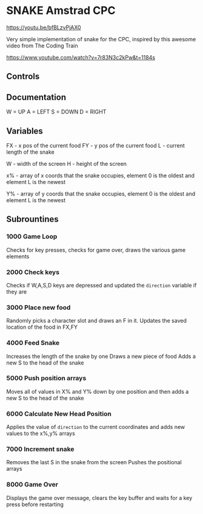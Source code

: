# SNAKE Amstrad CPC #

https://youtu.be/bfBLzvPjAX0

Very simple implementation of snake for the CPC, inspired by this awesome video from The Coding Train

https://www.youtube.com/watch?v=7r83N3c2kPw&t=1184s

## Controls

## Documentation 

W = UP
A = LEFT
S = DOWN
D = RIGHT

## Variables

FX - x pos of the current food
FY - y pos of the current food
L - current length of the snake

W - width of the screen
H - height of the screen

x% - array of x coords that the snake occupies, element 0 is the oldest and element L is the newest

Y% - array of y coords that the snake occupies, element 0 is the oldest and element L is the newest

## Subrountines 

### 1000 Game Loop
Checks for key presses, checks for game over, draws the various game elements

### 2000 Check keys
Checks if W,A,S,D keys are depressed and updated the `direction` variable if they are

### 3000 Place new food
Randomly picks a character slot and draws an F in it. 
Updates the saved location of the food in FX,FY

### 4000 Feed Snake
Increases the length of the snake by one
Draws a new piece of food
Adds a new S to the head of the snake

### 5000 Push position arrays
Moves all of values in X% and Y% down by one position and then adds a new S to the head of the snake 

### 6000 Calculate New Head Position
Applies the value of `direction` to the current coordinates and adds new values to the x%,y% arrays

### 7000 Increment snake
Removes the last S in the snake from the screen
Pushes the positional arrays

### 8000 Game Over

Displays the game over message, clears the key buffer and waits for a key press before restarting